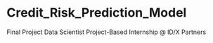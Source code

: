 # Credit_Risk_Prediction_Model
Final Project Data Scientist Project-Based Internship @ ID/X Partners
